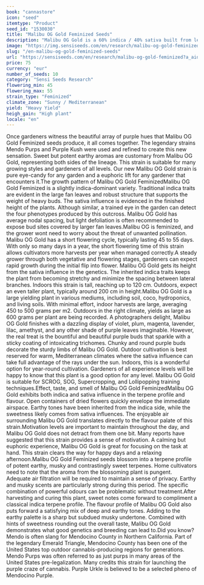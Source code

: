 ```yaml
---
book: "cannastore"
icon: "seed"
itemtype: "Product"
seed_id: "1530030"
title: "Malibu OG Gold Feminized Seeds"
description: "Malibu OG Gold is a 60% indica / 40% sativa built from legendary genetics. Sticky purple buds mature into large yields within 45 to 55 days of flowering."
image: "https://img.sensiseeds.com/en/research/malibu-og-gold-feminized-image.png"
slug: "/en-malibu-og-gold-feminized-seeds"
url: "https://sensiseeds.com/en/research/malibu-og-gold-feminized?a_aid=cannastore"
price: 75
currency: "eur"
number_of_seeds: 10
category: "Sensi Seeds Research"
flowering_min: 45
flowering_max: 55
strain_type: "Feminized"
climate_zone: "Sunny / Mediterranean"
yield: "Heavy Yield"
heigh_gain: "High plant"
locale: "en"
---
```

Once gardeners witness the beautiful array of purple hues that Malibu OG Gold Feminized seeds produce, it all comes together. The legendary strains Mendo Purps and Purple Kush were used and refined to create this new sensation. Sweet but potent earthy aromas are customary from Malibu OG Gold, representing both sides of the lineage. This strain is suitable for many growing styles and gardeners of all levels. Our new Malibu OG Gold strain is pure eye-candy for any garden and a euphoric lift for any gardener that encounters it.The growth pattern of Malibu OG Gold FeminizedMalibu OG Gold Feminized is a slightly indica-dominant variety. Traditional indica traits are evident in the large fan leaves and robust structure that supports the weight of heavy buds. The sativa influence is evidenced in the finished height of the plants. Although similar, a trained eye in the garden can detect the four phenotypes produced by this outcross. Malibu OG Gold has average nodal spacing, but light defoliation is often recommended to expose bud sites covered by larger fan leaves.Malibu OG is feminized, and the grower wont need to worry about the threat of unwanted pollination. Malibu OG Gold has a short flowering cycle, typically lasting 45 to 55 days. With only so many days in a year, the short flowering time of this strain allows cultivators more harvests per year when managed correctly.A steady grower through both vegetative and flowering stages, gardeners can expect rapid growth during the initial flip into flower. Malibu OG Gold gets its height from the sativa influence in the genetics. The inherited indica traits keeps the plant from becoming stretchy and minimize the spacing between lateral branches. Indoors this strain is tall, reaching up to 120 cm. Outdoors, expect an even taller plant, typically around 200 cm in height.Malibu OG Gold is a large yielding plant in various mediums, including soil, coco, hydroponics, and living soils. With minimal effort, indoor harvests are large, averaging 450 to 500 grams per m2. Outdoors in the right climate, yields as large as 600 grams per plant are being recorded. A photographers delight, Malibu OG Gold finishes with a dazzling display of violet, plum, magenta, lavender, lilac, amethyst, and any other shade of purple leaves imaginable. However, the real treat is the bountiful and beautiful purple buds that sparkle with a sticky coating of intoxicating trichomes. Chunky and round purple buds decorate the sturdy limbs of Malibu OG Gold. Outdoor cultivation is best reserved for warm, Mediterranean climates where the sativa influence can take full advantage of the rays under the sun. Indoors, this is a wonderful option for year-round cultivation. Gardeners of all experience levels will be happy to know that this plant is a good option for any level. Malibu OG Gold is suitable for SCROG, SOG, Supercropping, and Lollipopping training techniques.Effect, taste, and smell of Malibu OG Gold FeminizedMalibu OG Gold exhibits both indica and sativa influence in the terpene profile and flavour. Open containers of dried flowers quickly envelope the immediate airspace. Earthy tones have been inherited from the indica side, while the sweetness likely comes from sativa influences. The enjoyable air surrounding Malibu OG Gold translates directly to the flavour palate of this strain.Motivation levels are important to maintain throughout the day, and Malibu OG Gold does not detract from them one bit. Many reports have suggested that this strain provides a sense of motivation. A calming but euphoric experience, Malibu OG Gold is great for focusing on the task at hand. This strain clears the way for happy days and a relaxing afternoon.Malibu OG Gold Feminized seeds blossom into a terpene profile of potent earthy, musky and contrastingly sweet terpenes. Home cultivators need to note that the aroma from the blossoming plant is pungent. Adequate air filtration will be required to maintain a sense of privacy. Earthy and musky scents are particularly strong during this period. The specific combination of powerful odours can be problematic without treatment.After harvesting and curing this plant, sweet notes come forward to compliment a classical indica terpene profile. The flavour profile of Malibu OG Gold also puts forward a satisfying mix of deep and earthy tones. Adding to the earthy palette is a sharp but subdued musky undertone. Combined with hints of sweetness rounding out the overall taste, Malibu OG Gold demonstrates what good genetics and breeding can lead to.Did you know? Mendo is often slang for Mendocino County in Northern California. Part of the legendary Emerald Triangle, Mendocino County has been one of the United States top outdoor cannabis-producing regions for generations. Mendo Purps was often referred to as just purps in many areas of the United States pre-legalization. Many credits this strain for launching the purple craze of cannabis. Purple Urkle is believed to be a selected pheno of Mendocino Purple.
